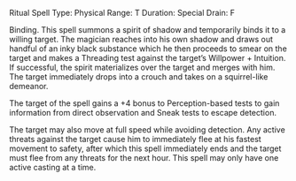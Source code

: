 Ritual Spell
Type:  Physical
Range: T
Duration: Special
Drain: F



Binding. This spell summons a spirit of shadow and temporarily binds it to a willing target. The magician reaches into his own shadow and draws out handful of an inky black substance which he then proceeds to smear on the target and makes a Threading test against the target’s Willpower + Intuition. If successful, the spirit materializes over the target and merges with him. The target immediately drops into a crouch and takes on a squirrel-like demeanor.

The target of the spell gains a +4 bonus to Perception-based tests to gain information from direct observation and Sneak tests to escape detection.

The target may also move at full speed while avoiding detection. Any active threats against the target cause him to immediately flee at his fastest movement to safety, after which this spell immediately ends and the target must flee from any threats for the next hour. This spell may only have one active casting at a time.